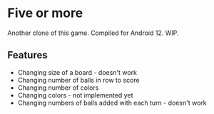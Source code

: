 # Five or more
Another clone of this game. Compiled for Android 12. WIP.

## Features
- Changing size of a board - doesn't work
- Changing number of balls in row to score
- Changing number of colors
- Changing colors - not implemented yet
- Changing numbers of balls added with each turn - doesn't work
